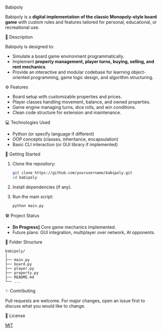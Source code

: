 Babipoly

Babipoly is a **digital implementation of the classic Monopoly-style board game** with custom rules and features tailored for personal, educational, or recreational use.

📝 Description

Babipoly is designed to:

* Simulate a board game environment programmatically.
* Implement **property management, player turns, buying, selling, and rent mechanics**.
* Provide an interactive and modular codebase for learning object-oriented programming, game logic design, and algorithm structuring.

⚙️ Features

* Board setup with customizable properties and prices.
* Player classes handling movement, balance, and owned properties.
* Game engine managing turns, dice rolls, and win conditions.
* Clean code structure for extension and maintenance.

💻 Technologies Used

* Python (or specify language if different)
* OOP concepts (classes, inheritance, encapsulation)
* Basic CLI interaction (or GUI library if implemented)

🚀 Getting Started

1. Clone the repository:

   ```bash
   git clone https://github.com/yourusername/babipoly.git
   cd babipoly
   ```
2. Install dependencies (if any).
3. Run the main script:

   ```bash
   python main.py
   ```

🛠️ Project Status

* **\[In Progress]** Core game mechanics implemented.
* Future plans: GUI integration, multiplayer over network, AI opponents.

📂 Folder Structure

```
babipoly/
│
├── main.py
├── board.py
├── player.py
├── property.py
├── README.md
└── ...
```

✨ Contributing

Pull requests are welcome. For major changes, open an issue first to discuss what you would like to change.

📄 License

[MIT](LICENSE)


